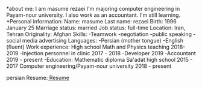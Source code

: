 

*about me: 
I am masume rezaei
I'm majoring computer engineering in Payam-nour university.
I also work as an accountant.
I'm still learning.
*Personal information:
Name: masume
Last name: rezaei
Birth: 1996 January 25
Marriage status: married
Job status: full-time
Location: Iran, Tehran 
Originality: Afghan 
Skills: 
-Teamwork
-negotiation
-public speaking
-social media advertising 
Languages:
-Persian (mother tongue) 
-English (fluent) 
Work experience: High school Math and Physics teaching 2018-2019
-Injection personnel in clinic 2017 - 2018 
-Developer 2019 
-Accountant 2019 - present 
-Education: Mathematic diploma Sa'adat high school 2015 - 2017
Computer engineering/Payam-nour university 2018 - present


persian Resume:<a href="https://rezaeimasumeh-fa.github.io/rezaeimasumeh.github.io/"> Resume </a>
